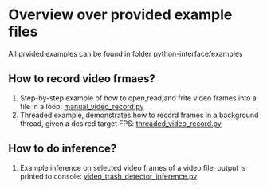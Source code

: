 # Overview over provided example files
All prvided examples can be found in folder python-interface/examples

## How to record video frmaes?
1) Step-by-step example of how to open,read,and frite video frames into a file in a loop: [manual_video_record.py](python-interface/examples/manual_video_record.py)
2) Threaded example, demonstrates how to record frames in a background thread, given a desired target FPS: [threaded_video_record.py](python-interface/examples/threaded_video_record.py)

## How to do inference?
1) Example inference on selected video frames of a video file, output is printed to console: [video_trash_detector_inference.py](python-interface/examples/video_trash_detector_inference.py)
